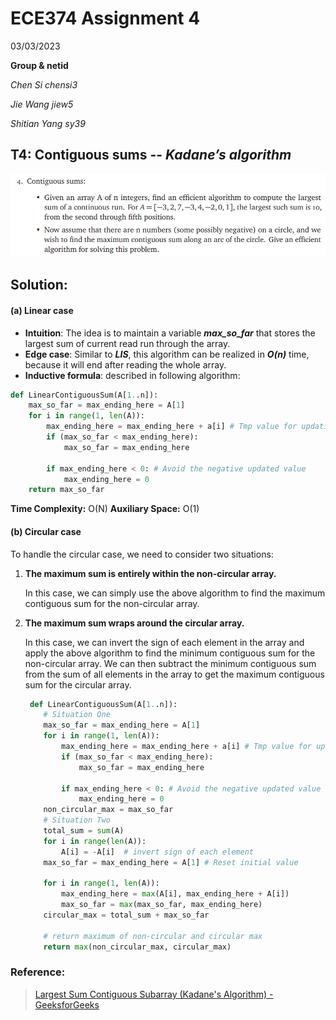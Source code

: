 # ECE374 Assignment 4

03/03/2023

**Group & netid**

*Chen Si         chensi3*

*Jie Wang        jiew5*

*Shitian Yang     sy39*

## T4: Contiguous sums -- ***Kadane’s algorithm***

![image-20230318194822575](./ECE374_Assignment_5_P4.assets/image-20230318194822575.png)

## Solution: 

#### (a) Linear case

- **Intuition**: The idea is to maintain a variable ***max_so_far*** that stores the largest sum of current read run through the array. 
- **Edge case**: Similar to ***LIS***, this algorithm can be realized in ***O(n)*** time, because it will end after reading the whole array. 
- **Inductive formula**: described in following algorithm:

````python
def LinearContiguousSum(A[1..n]):
    max_so_far = max_ending_here = A[1]
    for i in range(1, len(A)):
        max_ending_here = max_ending_here + a[i] # Tmp value for updating
        if (max_so_far < max_ending_here):
            max_so_far = max_ending_here
 
        if max_ending_here < 0: # Avoid the negative updated value
            max_ending_here = 0
    return max_so_far
````

**Time Complexity:** O(N)
**Auxiliary Space:** O(1)

#### (b) Circular case 

To handle the circular case, we need to consider two situations:

1. **The maximum sum is entirely within the non-circular array.**

   In this case, we can simply use the above algorithm to find the maximum contiguous sum for the non-circular array.

2. **The maximum sum wraps around the circular array.**

   In this case, we can invert the sign of each element in the array and apply the above algorithm to find the minimum contiguous sum for the non-circular array. We can then subtract the minimum contiguous sum from the sum of all elements in the array to get the maximum contiguous sum for the circular array.

   ```python
    def LinearContiguousSum(A[1..n]):
       # Situation One
       max_so_far = max_ending_here = A[1]
       for i in range(1, len(A)):
           max_ending_here = max_ending_here + a[i] # Tmp value for updating
           if (max_so_far < max_ending_here):
               max_so_far = max_ending_here
    
           if max_ending_here < 0: # Avoid the negative updated value
               max_ending_here = 0
       non_circular_max = max_so_far  
       # Situation Two
       total_sum = sum(A)
       for i in range(len(A)):
           A[i] = -A[i]  # invert sign of each element
       max_so_far = max_ending_here = A[1] # Reset initial value
    
       for i in range(1, len(A)):
           max_ending_here = max(A[i], max_ending_here + A[i])
           max_so_far = max(max_so_far, max_ending_here)
       circular_max = total_sum + max_so_far
       
       # return maximum of non-circular and circular max
       return max(non_circular_max, circular_max)
   ```

   

### Reference:

> [Largest Sum Contiguous Subarray (Kadane's Algorithm) - GeeksforGeeks](https://www.geeksforgeeks.org/largest-sum-contiguous-subarray/)